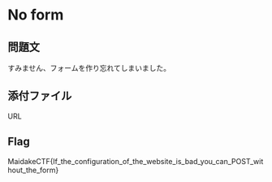 # No form
## 問題文
すみません、フォームを作り忘れてしまいました。

## 添付ファイル
URL

## Flag
MaidakeCTF{If_the_configuration_of_the_website_is_bad_you_can_POST_without_the_form}
